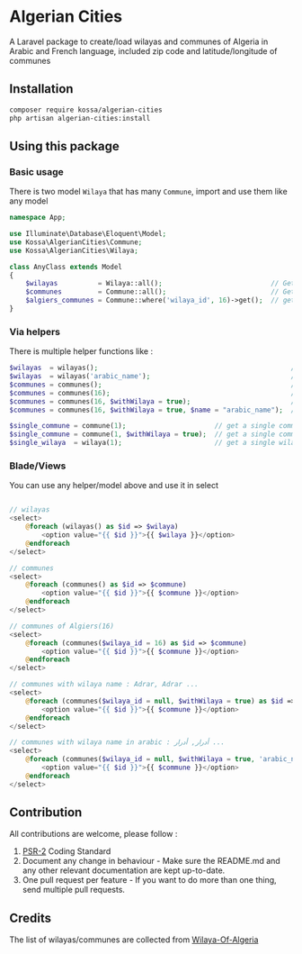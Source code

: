 # Algerian Cities

A Laravel package to create/load wilayas and communes of Algeria in Arabic and French language, included zip code and latitude/longitude of communes

## Installation

```sh
composer require kossa/algerian-cities
php artisan algerian-cities:install
```

## Using this package
### Basic usage
There is two model `Wilaya` that has many `Commune`, import and use them like any model

```php
namespace App;

use Illuminate\Database\Eloquent\Model;
use Kossa\AlgerianCities\Commune;
use Kossa\AlgerianCities\Wilaya;

class AnyClass extends Model
{
    $wilayas          = Wilaya::all();                           // Get all wilayas
    $communes         = Commune::all();                          // Get all communes
    $algiers_communes = Commune::where('wilaya_id', 16)->get();  // get all communes of Algiers(16)
}
```

### Via helpers
There is multiple helper functions like :

```php
$wilayas  = wilayas();                                                // get all wilayas as $id => $name
$wilayas  = wilayas('arabic_name');                                   // get all wilayas in arabic
$communes = communes();                                               // get all communes as $id => $name
$communes = communes(16);                                             // get all communes of Algiers(16) as $id => $name
$communes = communes(16, $withWilaya = true);                         // get all communes of Algiers(16) with name of wilayas like : Alger Centre, Alger
$communes = communes(16, $withWilaya = true, $name = "arabic_name");  // get all communes of Algiers(16) with name of wilayas in arabic like : الجزائر الوسطى, الجزائر

$single_commune = commune(1);                      // get a single commune model
$single_commune = commune(1, $withWilaya = true);  // get a single commune model include wilaya
$single_wilaya  = wilaya(1);                       // get a single wilaya
```
 

### Blade/Views

You can use any helper/model above and use it in select 

```php

// wilayas
<select>
    @foreach (wilayas() as $id => $wilaya)
        <option value="{{ $id }}">{{ $wilaya }}</option>
    @endforeach
</select>

// communes
<select>
    @foreach (communes() as $id => $commune)
        <option value="{{ $id }}">{{ $commune }}</option>
    @endforeach
</select>

// communes of Algiers(16)
<select>
    @foreach (communes($wilaya_id = 16) as $id => $commune)
        <option value="{{ $id }}">{{ $commune }}</option>
    @endforeach
</select>

// communes with wilaya name : Adrar, Adrar ...
<select>
    @foreach (communes($wilaya_id = null, $withWilaya = true) as $id => $commune)
        <option value="{{ $id }}">{{ $commune }}</option>
    @endforeach
</select>

// communes with wilaya name in arabic : أدرار, أدرار ...
<select>
    @foreach (communes($wilaya_id = null, $withWilaya = true, 'arabic_name') as $id => $commune)
        <option value="{{ $id }}">{{ $commune }}</option>
    @endforeach
</select>

```

## Contribution
All contributions are welcome, please follow :
1. [PSR-2](https://www.php-fig.org/psr/psr-2/) Coding Standard
1. Document any change in behaviour - Make sure the README.md and any other relevant documentation are kept up-to-date.
1. One pull request per feature - If you want to do more than one thing, send multiple pull requests.


## Credits
The list of wilayas/communes are collected from [Wilaya-Of-Algeria](https://github.com/bahinapster/Wilaya-Of-Algeria/)
